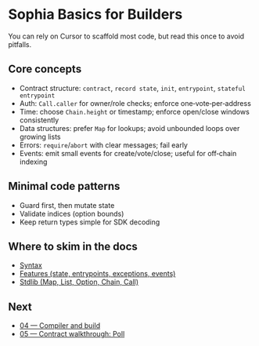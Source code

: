 # Sophia Basics for Builders

You can rely on Cursor to scaffold most code, but read this once to avoid pitfalls.

## Core concepts
- Contract structure: `contract`, `record state`, `init`, `entrypoint`, `stateful entrypoint`
- Auth: `Call.caller` for owner/role checks; enforce one‑vote‑per‑address
- Time: choose `Chain.height` or timestamp; enforce open/close windows consistently
- Data structures: prefer `Map` for lookups; avoid unbounded loops over growing lists
- Errors: `require`/`abort` with clear messages; fail early
- Events: emit small events for create/vote/close; useful for off‑chain indexing

## Minimal code patterns
- Guard first, then mutate state
- Validate indices (option bounds)
- Keep return types simple for SDK decoding

## Where to skim in the docs
- [Syntax](https://github.com/aeternity/aesophia/blob/master/docs/sophia_syntax.md)
- [Features (state, entrypoints, exceptions, events)](https://github.com/aeternity/aesophia/blob/master/docs/sophia_features.md)
- [Stdlib (Map, List, Option, Chain, Call)](https://github.com/aeternity/aesophia/blob/master/docs/sophia_stdlib.md)

## Next
- [04 — Compiler and build](./04-compiler-and-build.md)
- [05 — Contract walkthrough: Poll](./05-contract-poll-walkthrough.md)
